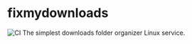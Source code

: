 # fixmydownloads
![CI](https://github.com/realaltffour/fixmydownloads/workflows/CI/badge.svg?branch=master&event=push)
The simplest downloads folder organizer Linux service.
